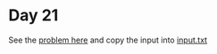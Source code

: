 # Day 21 

See the [problem here](https://adventofcode.com/2022/day/21) and copy the input into [input.txt](./input.txt)
